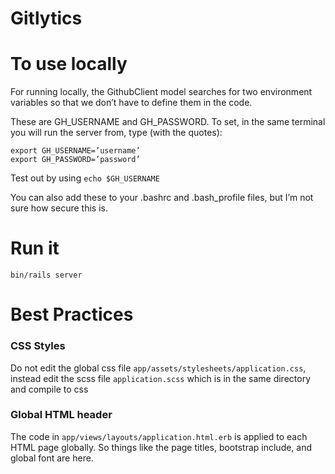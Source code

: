 # Gitlytics

# To use locally
For running locally, the GithubClient model searches for two environment variables so that we don’t have to define them in the code.

These are GH_USERNAME and GH_PASSWORD.  To set, in the same terminal you will run the server from, type (with the quotes): 

```
export GH_USERNAME=’username’
export GH_PASSWORD=’password’
```

Test out by using
``` echo $GH_USERNAME ```

You can also add these to your .bashrc and .bash_profile files, but I’m not sure how secure this is.

# Run it
```bin/rails server```

# Best Practices
### CSS Styles
Do not edit the global css file ```app/assets/stylesheets/application.css```, instead
edit the scss file ```application.scss``` which is in the same directory and compile
to css

### Global HTML header
The code in ```app/views/layouts/application.html.erb``` is applied to each HTML
page globally. So things like the page titles, bootstrap include, and global font are here.

